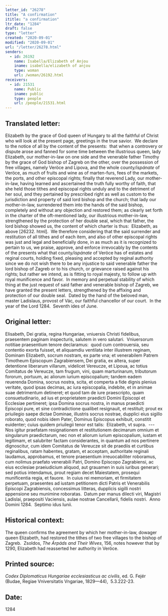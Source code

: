 ```yaml
---
letter_id: "26278"
title: "A confirmation"
ititle: "a confirmation"
ltr_date: "1284"
draft: false
type: "letter"
created: "2020-09-01"
modified: "2020-09-01"
url: "/letter/26278.html"
senders:
  - id: 26192
    name: Isabella/Elizabeth of Anjou
    iname: isabella/elizabeth of anjou
    type: woman
    url: /woman/26192.html
receivers:
  - id: 21531
    name: Public
    iname: public
    type: people
    url: /people/21531.html
---
```

<h2> Translated letter:</h2><p>Elizabeth by the grace of God queen of Hungary to all the faithful of Christ who will look at the present page, greetings in the true savior.&nbsp; We declare to the notice of all by the content of the presents:&nbsp; that when a controvery or dispute arose and fanned for some time between the illustrious queen, lady Elizabeth, our mother-in-law on one side and the venerable father Timothy by the grace of God bishop of Zagreb on the other, over the possession of free villages, namely Veröce and Lipova, and the whole county<i>/ispánate</i> of Veröce, as much of fruits and wine as of marten-furs, fees of the markets, the ports, and other episcopal rights; finally that reverend Lady, our mother-in-law, having learned and ascertained the truth fully worthy of faith, that she held those tithes and episcopal rights unduly and to the detriment of her soul, and they pertained by prescribed right as well as custom to the jurisdiction and property of said lord bishop and the church; that lady our mother-in-law, surrendered them into the hands of the said bishop, completely and without any objection and restored them; as clearly set forth in the charter of the oft-mentioned lady, our illustrious mother-in-law, strengthened by the protection of her double seal, which that father, the lord bishop showed us, the content of which charter is thus:&nbsp; Elizabeth, as above [26232. html].&nbsp; We therefore considering that the said surrender and restitution of all tithes and of each item, and also of other episcopal rights was just and legal and beneficially done, in as much as it is recognized to pertain to us, we praise, approve, and enforce irrevocably by the contents of the presents what that county<i>/ispánate</i> of Veröce has of estates and reginal courts, holding fixed, pleasing and accepted by reginal authority since we do not wish there to be any injustice to said venerable father the lord bishop of Zagreb or to his church, or grievance raised against his rights; but rather we intend, as is fitting to royal majesty, to follow up with royal munificence and favor.&nbsp; In memory and perpetual stability of which thing at the just request of said father and venerable bishop of Zagreb, we have granted the present letters, strengthened by the affixing and protection of our double seal.&nbsp; Dated by the hand of the beloved man, master Ladislaus, provost of Vác, our faithful chancellor of our court.&nbsp; In the year of the Lord 1284.&nbsp; Seventh ides of June.</p><h2 class="mt-4"> Original letter:</h2><p>Elisabeth, Dei gratia, regina Hungariae, vniuersis Christi fidelibus, praesentem paginam inspecturis, salutem in vero salutari.&nbsp; Vniuersorum notitiae praesentium tenore declaramus:&nbsp; quod cum controuersia, seu contentio exorta fuisset, et aliquamdiu ventilata inter illustrem reginam, Dominam Elizabeth, socrum nostram, ex parte vna; et venerabilem Patrem Timotheum Episcopum Zagrabiensem, Dei gratia, ex altera, super detentione liberarum villarum, videlicet Vereucze, et Lipoua, ac totius Comitatus de Vereucze, tam frugum, vini, quam marturinarum, tributorum fororum, portuum, ac aliorum iurium episcopalium; tandem eadem reuerenda Domina, socrus nostra, scita, et comperta a fide dignis plenius veritate, quod ipsas decimas, ac iura episcopalia, indebite, et in animae suae detrimentum detineret; et quod tam de iure praescripto, quam consuetudinario, ad ius et proprietatem praedicti Domini Episcopi et Ecclesiae pertineret; ipsa Domina socrus nostra, in manus praedicti Episcopi pure, et sine contradictione qualibet resignauit, et restituit; prout ex priuilegio saepe dictae Dominae, illustris socrus nostrae, dupplici eius sigillo roborato, quod nobis idem Pater, Dominus Episcopus exhibuit, constitit euidenter; cuius quidem priuilegii tenor est talis:&nbsp; Elizabeth, vt supra.&nbsp; ---&nbsp; Nos igitur praefatam resignationem et restitutionem decimarum omnium et singularum praedictarum, nec non et aliorum iurium episcopalium, iustam et legitimam, et salubriter factam considerantes, in quantum ad nos pertinere dignoscitur, cum idem Comitatus de Vereucze sit de praediis et curtibus reginalibus, ratam habentes, gratam, et acceptam, authoritate reginali laudamus, approbamus, et tenore praesentium irreuocabiliter roboramus, cum nolimus praefato venerabili Patri, Domino Episcopo Zagrabiensi, ac eius ecclesiae praeiudicium aliquod, aut grauamen in suis iuribus generari; sed potius intendamus, prout regiam decet Maiestatem, prosequi munificentia regia, et fauore.&nbsp; In cuius rei memoriam, et firmitatem perpetuam, praesentes ad iustam petitionem dicti Patris et Venerabilis Episcopi Zagrabiensis, concessimus litteras, dupplicis sigilli nostri appensione seu munimine roboratas.&nbsp; Datum per manus dilecti viri, Magistri Ladislai, praepositi Vaciensis, aulae nostrae Cancellarii, fidelis nostri.&nbsp; Anno Domini 1284.&nbsp; Septimo idus Iunii.</p><h2 class="mt-4"> Historical context:</h2><p>The queen confirms the agreement by which her mother-in-law, dowager queen Elizabeth, had restored the tithes of two free villages to the bishop of Zagreb.&nbsp; Zsoldos, <i>The Árpáds and Their Wives</i>, 156, notes however that by 1290, Elizabeth had reasserted her authority in Veröce.</p><h2 class="mt-4"> Printed source:</h2><p><i>Codex Diplomaticus Hungariae ecclesiasticus ac civilis</i>, ed. G. Fejér (Budae, Regiae Vniversitatis Vngariae, 1829—44),&nbsp; 5.3.222-23.</p><h2 class="mt-4"> Date:</h2>1284